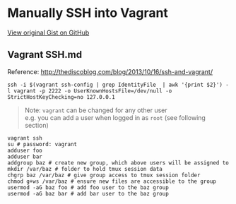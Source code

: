 # Manually SSH into Vagrant

[View original Gist on GitHub](https://gist.github.com/Integralist/9a56468ba84d82c7ae6d)

## Vagrant SSH.md

Reference: http://thediscoblog.com/blog/2013/10/16/ssh-and-vagrant/

```
ssh -i $(vagrant ssh-config | grep IdentityFile  | awk '{print $2}') -l vagrant -p 2222 -o UserKnownHostsFile=/dev/null -o StrictHostKeyChecking=no 127.0.0.1
```

> Note: `vagrant` can be changed for any other user  
e.g. you can add a user when logged in as `root` (see following section)

```
vagrant ssh
su # password: vagrant
adduser foo
adduser bar
addgroup baz # create new group, which above users will be assigned to
mkdir /var/baz # folder to hold tmux session data
chgrp baz /var/baz # give group access to tmux session folder
chmod g+ws /var/baz # ensure new files are accessible to the group
usermod -aG baz foo # add foo user to the baz group
usermod -aG baz bar # add bar user to the baz group
```

